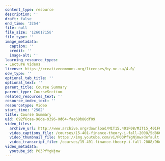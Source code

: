 ```yaml
---
content_type: resource
description: ''
draft: false
end_time: '3264'
file: null
file_size: '126017158'
file_type: ''
image_metadata:
  caption: ''
  credit: ''
  image-alt: ''
learning_resource_types:
- Lecture Videos
license: https://creativecommons.org/licenses/by-nc-sa/4.0/
ocw_type: ''
optional_tab_title: ''
optional_text: ''
parent_title: Course Summary
parent_type: CourseSection
related_resources_text: ''
resource_index_text: ''
resourcetype: Video
start_time: '2502'
title: Course Summary
uid: 092f6caa-98de-9396-0d64-fae69b88df09
video_files:
  archive_url: http://www.archive.org/download/MIT15.401F08/MIT15_401F08_ses20_300k.mp4
  video_captions_file: /courses/15-401-finance-theory-i-fall-2008/5d866e49156c5922b1df5dccbcd99188_P03PfYgNjmw.vtt
  video_thumbnail_file: https://img.youtube.com/vi/P03PfYgNjmw/default.jpg
  video_transcript_file: /courses/15-401-finance-theory-i-fall-2008/96e6c52361da43630f9f2e7c52e4a7c1_P03PfYgNjmw.pdf
video_metadata:
  youtube_id: P03PfYgNjmw
---
```

